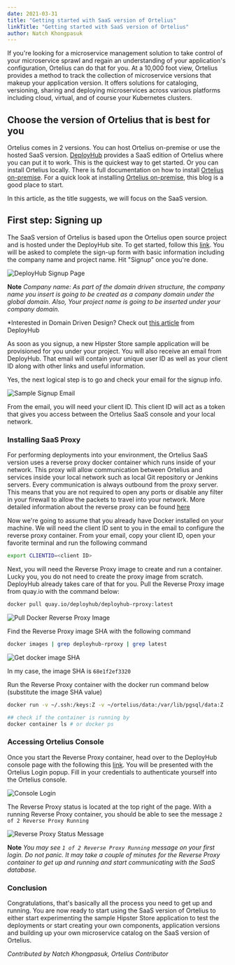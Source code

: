 ```yaml
---
date: 2021-03-31
title: "Getting started with SaaS version of Ortelius"
linkTitle: "Getting started with SaaS version of Ortelius"
author: Natch Khongpasuk
---
```


If you're looking for a microservice management solution to take control of your microservice sprawl and regain an understanding of your application's configuration, Ortelius can do that for you. At a 10,000 foot view, Ortelius provides a method to track the collection of microservice versions that makeup your application version.  It offers solutions for cataloging, versioning, sharing and deploying microservices across various platforms including cloud, virtual, and of course your Kubernetes clusters.

## Choose the version of Ortelius that is best for you

Ortelius comes in 2 versions. You can host Ortelius on-premise or use the hosted SaaS version. [DeployHub](https://www.deployhub.com) provides a SaaS edition of Ortelius where you can put it to work. This is the quickest way to get started. Or you can install Ortelius locally. There is full documentation on how to install [Ortelius on-premise](https://docs.ortelius.io/guides/userguide/installation-and-support/0-on-premise-installation-for-pro/). For a quick look at installing [Ortelius on-premise](https://ortelius.io/blog/2021/03/18/installing-ortelius-on-premise/), this blog is a good place to start.

In this article, as the title suggests, we will focus on the SaaS version.

## First step: Signing up

The SaaS version of Ortelius is based upon the Ortelius open source project and is hosted under the DeployHub site. To get started, follow this [link](https://console.deployhub.com/dmadminweb/signup.html). You will be asked to complete the sign-up form with basic information including the company name and project name. Hit "Signup" once you're done.

![DeployHub Signup Page](/images/blog/getting_started_with_saas_version_of_ortelius/signup_page.png)

**Note** *Company name: As part of the domain driven structure, the company name you insert is going to be created as a company domain under the global domain. Also, Your project name is going to be inserted under your company domain.*

*Interested in Domain Driven Design? Check out [this article](https://www.deployhub.com/domain-driven-design/) from DeployHub

As soon as you signup, a new Hipster Store sample application will be provisioned for you under your project. You will also receive an email from DeployHub. That email will contain your unique user ID as well as your client ID along with other links and useful information.

Yes, the next logical step is to go and check your email for the signup info. 

![Sample Signup Email](/images/blog/getting_started_with_saas_version_of_ortelius/sample_email.png)

From the email, you will need your client ID. This client ID will act as a token that gives you access between the Ortelius SaaS console and your local network.

### Installing SaaS Proxy

For performing deployments into your environment, the Ortelius SaaS version uses a reverse proxy docker container which runs inside of your network. This proxy will allow communication between Ortelius and services inside your local network such as local Git repository or Jenkins servers. Every communication is always outbound from the proxy server. This means that you are not required to open any ports or disable any filter in your firewall to allow the packets to travel into your network. More detailed information about the reverse proxy can be found [here](https://docs.deployhub.com/userguide/installation-and-support/0-saas-and-reverse-proxy/#installing-the-reverse-proxy-for-managing-deployments)

Now we're going to assume that you already have Docker installed on your machine. We will need the client ID sent to you in the email to configure the reverse proxy container. From your email, copy your client ID, open your favorite terminal and run the following command

```sh
export CLIENTID=<client ID>
```

Next, you will need the Reverse Proxy image to create and run a container. Lucky you, you do not need to create the proxy image from scratch. DeployHub already takes care of that for you. Pull the Reverse Proxy image from quay.io with the command below:
```sh
docker pull quay.io/deployhub/deployhub-rproxy:latest
```
![Pull Docker Reverse Proxy Image](/images/blog/getting_started_with_saas_version_of_ortelius/docker_pull_reverse_proxy.gif)

Find the Reverse Proxy image SHA with the following command
```sh
docker images | grep deployhub-rproxy | grep latest
```

![Get docker image SHA](/images/blog/getting_started_with_saas_version_of_ortelius/docker_grep_sha.png)

In my case, the image SHA is `68e1f2ef3320`

Run the Reverse Proxy container with the docker run command below (substitute the image SHA value)
```sh
docker run -v ~/.ssh:/keys:Z -v ~/ortelius/data:/var/lib/pgsql/data:Z -v ~/ortelius/logs:/opt/ortelius/logs:Z -p 7171:8080 -d --hostname docker_dhpro 68e1f2ef3320

## check if the container is running by
docker container ls # or docker ps
```

### Accessing Ortelius Console

Once you start the Reverse Proxy container, head over to the DeployHub console page with the following this [link](https://console.deployhub.com/dmadminweb/Home). You will be presented with the Ortelius Login popup. Fill in your credentials to authenticate yourself into the Ortelius console.

![Console Login](/images/blog/getting_started_with_saas_version_of_ortelius/console_page.gif)

The Reverse Proxy status is located at the top right of the page. With a running Reverse Proxy container, you should be able to see the message `2 of 2 Reverse Proxy Running`

![Reverse Proxy Status Message](/images/blog/getting_started_with_saas_version_of_ortelius/reverse_proxy_status_message.png)

**Note** *You may see `1 of 2 Reverse Proxy Running` message on your first login. Do not panic. It may take a couple of minutes for the Reverse Proxy container to get up and running and start communicating with the SaaS database.*

### Conclusion

Congratulations, that's basically all the process you need to get up and running. You are now ready to start using the SaaS version of Ortelius to either start experimenting the sample Hipster Store application to test the deployments or start creating your own components, application versions and building up your own microservice catalog on the SaaS version of Ortelius.

*Contributed by Natch Khongpasuk, Ortelius Contributor*
